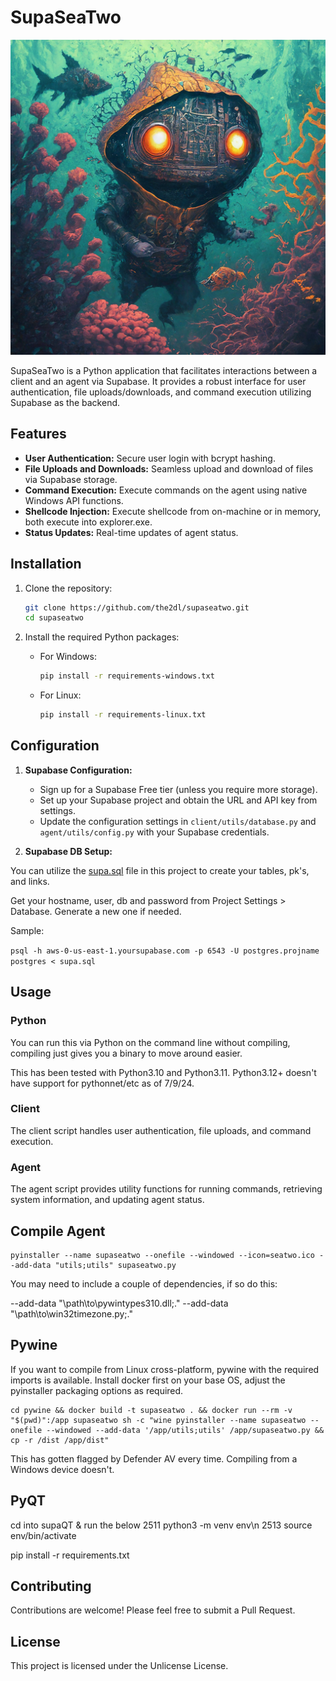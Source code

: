 # SupaSeaTwo

![seatwo](seatwo.png)

SupaSeaTwo is a Python application that facilitates interactions between a client and an agent via Supabase. It provides a robust interface for user authentication, file uploads/downloads, and command execution utilizing Supabase as the backend.

## Features

- **User Authentication:** Secure user login with bcrypt hashing.
- **File Uploads and Downloads:** Seamless upload and download of files via Supabase storage.
- **Command Execution:** Execute commands on the agent using native Windows API functions.
- **Shellcode Injection:** Execute shellcode from on-machine or in memory, both execute into explorer.exe.
- **Status Updates:** Real-time updates of agent status.

## Installation

1. Clone the repository:
    ```sh
    git clone https://github.com/the2dl/supaseatwo.git
    cd supaseatwo
    ```

2. Install the required Python packages:

    - For Windows:
        ```sh
        pip install -r requirements-windows.txt
        ```

    - For Linux:
        ```sh
        pip install -r requirements-linux.txt
        ```

## Configuration

1. **Supabase Configuration:**
   - Sign up for a Supabase Free tier (unless you require more storage).
   - Set up your Supabase project and obtain the URL and API key from settings.
   - Update the configuration settings in `client/utils/database.py` and `agent/utils/config.py` with your Supabase credentials.

2. **Supabase DB Setup:**

You can utilize the [supa.sql](supa.sql) file in this project to create your tables, pk's, and links.

Get your hostname, user, db and password from Project Settings > Database. Generate a new one if needed.

Sample:

`psql -h aws-0-us-east-1.yoursupabase.com -p 6543 -U postgres.projname postgres < supa.sql`

## Usage

### Python

You can run this via Python on the command line without compiling, compiling just gives you a binary to move around easier.

This has been tested with Python3.10 and Python3.11. Python3.12+ doesn't have support for pythonnet/etc as of 7/9/24.

### Client

The client script handles user authentication, file uploads, and command execution.

### Agent

The agent script provides utility functions for running commands, retrieving system information, and updating agent status.

## Compile Agent

```
pyinstaller --name supaseatwo --onefile --windowed --icon=seatwo.ico --add-data "utils;utils" supaseatwo.py
```

You may need to include a couple of dependencies, if so do this:

--add-data "\path\to\pywintypes310.dll;." --add-data "\path\to\win32timezone.py;."

## Pywine
If you want to compile from Linux cross-platform, pywine with the required imports is available. Install docker first on your base OS, adjust the pyinstaller packaging options as required.

```
cd pywine && docker build -t supaseatwo . && docker run --rm -v "$(pwd)":/app supaseatwo sh -c "wine pyinstaller --name supaseatwo --onefile --windowed --add-data '/app/utils;utils' /app/supaseatwo.py && cp -r /dist /app/dist"
```

This has gotten flagged by Defender AV every time. Compiling from a Windows device doesn't.

## PyQT

 cd into supaQT & run the below
 2511  python3 -m venv env\n
 2513  source env/bin/activate

pip install -r requirements.txt

## Contributing

Contributions are welcome! Please feel free to submit a Pull Request.

## License

This project is licensed under the Unlicense License.
